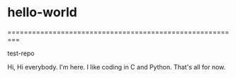 # hello-world
=========================================================

test-repo

Hi, Hi everybody.
I'm here. I like coding in C and Python. That's all for now. 
